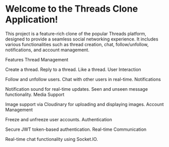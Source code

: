 # Welcome to the Threads Clone Application! 
This project is a feature-rich clone of the popular Threads platform, designed to provide a seamless social networking experience. It includes various functionalities such as thread creation, chat, follow/unfollow, notifications, and account management.

Features
Thread Management

Create a thread.
Reply to a thread.
Like a thread.
User Interaction

Follow and unfollow users.
Chat with other users in real-time.
Notifications

Notification sound for real-time updates.
Seen and unseen message functionality.
Media Support

Image support via Cloudinary for uploading and displaying images.
Account Management

Freeze and unfreeze user accounts.
Authentication

Secure JWT token-based authentication.
Real-time Communication

Real-time chat functionality using Socket.IO.